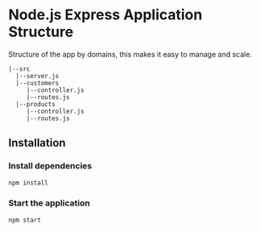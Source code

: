 # Node.js Express Application Structure

Structure of the app by domains, this makes it easy to manage and scale.

```text
|--src
  |--server.js
  |--customers
     |--controller.js
     |--routes.js
  |--products
     |--controller.js
     |--routes.js
```

## Installation

### Install dependencies
```bash
npm install
```

### Start the application
```bash
npm start
```
